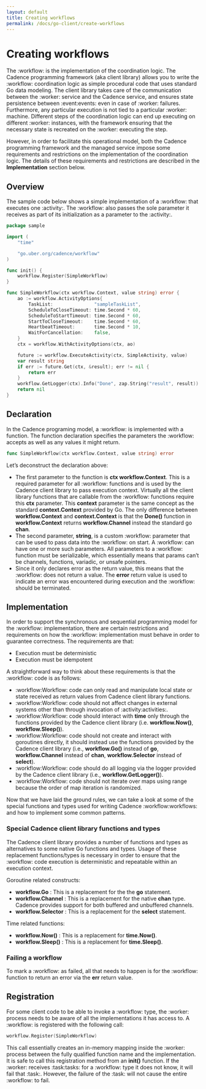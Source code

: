 ```yaml
---
layout: default
title: Creating workflows
permalink: /docs/go-client/create-workflows
---
```


# Creating workflows

The :workflow: is the implementation of the coordination logic. The Cadence programming framework
(aka client library) allows you to write the :workflow: coordination logic as simple procedural code
that uses standard Go data modeling. The client library takes care of the communication between
the :worker: service and the Cadence service, and ensures state persistence between :event:events: even in
case of :worker: failures. Furthermore, any particular execution is not tied to a particular :worker:
machine. Different steps of the coordination logic can end up executing on different :worker:
instances, with the framework ensuring that the necessary state is recreated on the :worker: executing
the step.

However, in order to facilitate this operational model, both the Cadence programming framework and
the managed service impose some requirements and restrictions on the implementation of the
coordination logic. The details of these requirements and restrictions are described in the
**Implementation** section below.

## Overview

The sample code below shows a simple implementation of a :workflow: that executes one :activity:. The
:workflow: also passes the sole parameter it receives as part of its initialization as a parameter
to the :activity:.

```go
package sample

import (
    "time"

    "go.uber.org/cadence/workflow"
)

func init() {
    workflow.Register(SimpleWorkflow)
}

func SimpleWorkflow(ctx workflow.Context, value string) error {
    ao := workflow.ActivityOptions{
        TaskList:               "sampleTaskList",
        ScheduleToCloseTimeout: time.Second * 60,
        ScheduleToStartTimeout: time.Second * 60,
        StartToCloseTimeout:    time.Second * 60,
        HeartbeatTimeout:       time.Second * 10,
        WaitForCancellation:    false,
    }
    ctx = workflow.WithActivityOptions(ctx, ao)

    future := workflow.ExecuteActivity(ctx, SimpleActivity, value)
    var result string
    if err := future.Get(ctx, &result); err != nil {
        return err
    }
    workflow.GetLogger(ctx).Info("Done", zap.String("result", result))
    return nil
}
```

## Declaration

In the Cadence programing model, a :workflow: is implemented with a function. The function declaration
specifies the parameters the :workflow: accepts as well as any values it might return.

```go
func SimpleWorkflow(ctx workflow.Context, value string) error
```

Let’s deconstruct the declaration above:

* The first parameter to the function is **ctx workflow.Context**. This is a required parameter for
  all :workflow: functions and is used by the Cadence client library to pass execution context.
  Virtually all the client library functions that are callable from the :workflow: functions require
  this **ctx** parameter. This **context** parameter is the same concept as the standard
  **context.Context** provided by Go. The only difference between **workflow.Context** and
  **context.Context** is that the **Done()** function in **workflow.Context** returns
  **workflow.Channel** instead the standard go **chan**.
* The second parameter, **string**, is a custom :workflow: parameter that can be used to pass data
  into the :workflow: on start. A :workflow: can have one or more such parameters. All parameters to a
  :workflow: function must be serializable, which essentially means that params can’t be channels,
  functions, variadic, or unsafe pointers.
* Since it only declares error as the return value, this means that the :workflow: does not return a
  value. The **error** return value is used to indicate an error was encountered during execution
  and the :workflow: should be terminated.

## Implementation

In order to support the synchronous and sequential programming model for the :workflow:
implementation, there are certain restrictions and requirements on how the :workflow: implementation
must behave in order to guarantee correctness. The requirements are that:

* Execution must be deterministic
* Execution must be idempotent

A straightforward way to think about these requirements is that the :workflow: code is as follows:

* :workflow:Workflow: code can only read and manipulate local state or state received as return values from
  Cadence client library functions.
* :workflow:Workflow: code should not affect changes in external systems other than through invocation
  of :activity:activities:.
* :workflow:Workflow: code should interact with **time** only through the functions provided by the Cadence
  client library (i.e. **workflow.Now()**, **workflow.Sleep()**).
* :workflow:Workflow: code should not create and interact with goroutines directly, it should instead use the
  functions provided by the Cadence client library (i.e., **workflow.Go()** instead of **go**,
  **workflow.Channel** instead of **chan**, **workflow.Selector** instead of **select**).
* :workflow:Workflow: code should do all logging via the logger provided by the Cadence client library
  (i.e., **workflow.GetLogger()**).
* :workflow:Workflow: code should not iterate over maps using range because the order of map iteration is randomized.

Now that we have laid the ground rules, we can take a look at some of the special functions and types
used for writing Cadence :workflow:workflows: and how to implement some common patterns.

### Special Cadence client library functions and types

The Cadence client library provides a number of functions and types as alternatives to some native
Go functions and types. Usage of these replacement functions/types is necessary in order to ensure
that the :workflow: code execution is deterministic and repeatable within an execution context.

Goroutine related constructs:

* **workflow.Go** : This is a replacement for the the **go** statement.
* **workflow.Channel** : This is a replacement for the native **chan** type. Cadence provides
  support for both buffered and unbuffered channels.
* **workflow.Selector** : This is a replacement for the **select** statement.

Time related functions:

* **workflow.Now()** : This is a replacement for **time.Now()**.
* **workflow.Sleep()** : This is a replacement for **time.Sleep()**.

### Failing a workflow

To mark a :workflow: as failed, all that needs to happen is for the :workflow: function to return an
error via the **err** return value.

## Registration

For some client code to be able to invoke a :workflow: type, the :worker: process needs to be aware of
all the implementations it has access to. A :workflow: is registered with the following call:

```go
workflow.Register(SimpleWorkflow)
```

This call essentially creates an in-memory mapping inside the :worker: process between the fully
qualified function name and the implementation. It is safe to call this registration method from
an **init()** function. If the :worker: receives :task:tasks: for a :workflow: type it does not know, it will
fail that :task:. However, the failure of the :task: will not cause the entire :workflow: to fail.
